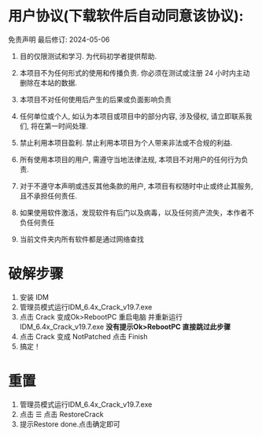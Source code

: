 # 用户协议(下载软件后自动同意该协议):

免责声明
最后修订: 2024-05-06

1. 目的仅限测试和学习. 为代码初学者提供帮助.

2. 本项目不为任何形式的使用和传播负责. 你必须在测试或注册 24 小时内主动删除在本站的数据.

3. 本项目不对任何使用后产生的后果或负面影响负责

4. 任何单位或个人, 如认为本项目或项目中的部分内容, 涉及侵权, 请立即联系我们, 将在第一时间处理.

5. 禁止利用本项目盈利. 禁止利用本项目为个人带来非法或不合规的利益.

6. 所有使用本项目的用户, 需遵守当地法律法规, 本项目不对用户的任何行为负责.

7. 对于不遵守本声明或违反其他条款的用户, 本项目有权随时中止或终止其服务, 且不承担任何责任.
8. 如果使用软件激活，发现软件有后门以及病毒，以及任何资产流失，本作者不负任何责任
9. 当前文件夹内所有软件都是通过网络查找

# 破解步骤

1. 安装 IDM
2. 管理员模式运行IDM_6.4x_Crack_v19.7.exe
3. 点击 Crack 变成Ok>RebootPC 重启电脑 并重新运行 IDM_6.4x_Crack_v19.7.exe      **没有提示Ok>RebootPC 直接跳过此步骤**  
4. 点击 Crack 变成 NotPatched 点击 Finish
5. 搞定！

# 重置

1. 管理员模式运行IDM_6.4x_Crack_v19.7.exe
2. 点击 ☰ 点击 RestoreCrack
3. 提示Restore done.点击确定即可
